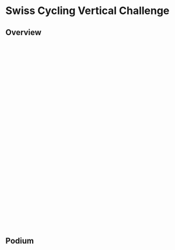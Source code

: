 # Swiss Cycling Vertical Challenge

## Overview

<style type="text/css">
#map {
    width: 100%;
    height: 500px;
    margin: 0;
    z-index: 1;
}
</style>

<script src="/js/map.js"></script>
<div id="map"></div>

## Podium

<script src="/js/podium.js"></script>
<div id="js-podium" style="width: 100%; height: 177px;" class="ag-theme-quartz-dark"></div>
